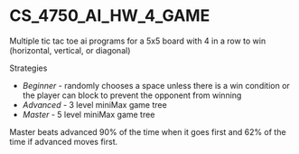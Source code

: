 # CS_4750_AI_HW_4_GAME
Multiple tic tac toe ai programs for a 5x5 board with 4 in a row to win (horizontal, vertical, or diagonal) 


Strategies
* *Beginner* - randomly chooses a space unless there is a win condition or the player can block to prevent the opponent from winning
* *Advanced* - 3 level miniMax game tree
* *Master* - 5 level miniMax game tree


Master beats advanced 90% of the time when it goes first and 62% of the time if advanced moves first.
